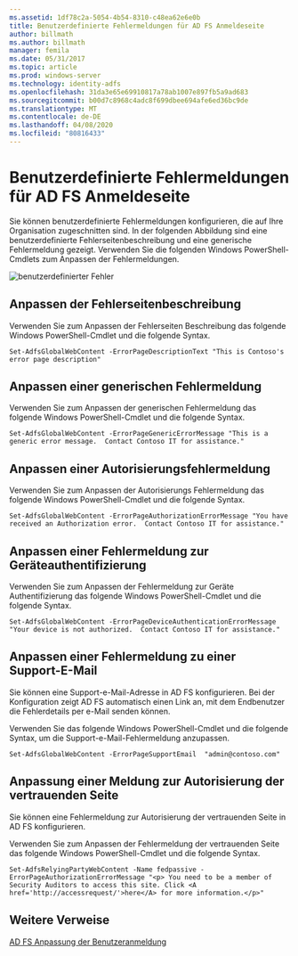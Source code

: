 ```yaml
---
ms.assetid: 1df78c2a-5054-4b54-8310-c48ea62e6e0b
title: Benutzerdefinierte Fehlermeldungen für AD FS Anmeldeseite
author: billmath
ms.author: billmath
manager: femila
ms.date: 05/31/2017
ms.topic: article
ms.prod: windows-server
ms.technology: identity-adfs
ms.openlocfilehash: 31da3e65e69910817a78ab1007e897fb5a9ad683
ms.sourcegitcommit: b00d7c8968c4adc8f699dbee694afe6ed36bc9de
ms.translationtype: MT
ms.contentlocale: de-DE
ms.lasthandoff: 04/08/2020
ms.locfileid: "80816433"
---
```

# <a name="custom-error-messages-for-ad-fs-sign-in-page"></a>Benutzerdefinierte Fehlermeldungen für AD FS Anmeldeseite  


Sie können benutzerdefinierte Fehlermeldungen konfigurieren, die auf Ihre Organisation zugeschnitten sind. In der folgenden Abbildung sind eine benutzerdefinierte Fehlerseitenbeschreibung und eine generische Fehlermeldung gezeigt. Verwenden Sie die folgenden Windows PowerShell-Cmdlets zum Anpassen der Fehlermeldungen.  
  
![benutzerdefinierter Fehler](media/AD-FS-user-sign-in-customization/ADFS_Blue_Custom3.png)  
  
## <a name="customize-the-error-page-description"></a>Anpassen der Fehlerseitenbeschreibung  
Verwenden Sie zum Anpassen der Fehlerseiten Beschreibung das folgende Windows PowerShell-Cmdlet und die folgende Syntax.  
  

`Set-AdfsGlobalWebContent -ErrorPageDescriptionText "This is Contoso's error page description" ` 

  
## <a name="customize-a-generic-error-message"></a>Anpassen einer generischen Fehlermeldung  
Verwenden Sie zum Anpassen der generischen Fehlermeldung das folgende Windows PowerShell-Cmdlet und die folgende Syntax.  
  
 
`Set-AdfsGlobalWebContent -ErrorPageGenericErrorMessage "This is a generic error message.  Contact Contoso IT for assistance." ` 

  
## <a name="customize-an-authorization-error-message"></a>Anpassen einer Autorisierungsfehlermeldung  
Verwenden Sie zum Anpassen der Autorisierungs Fehlermeldung das folgende Windows PowerShell-Cmdlet und die folgende Syntax.  
  

    Set-AdfsGlobalWebContent -ErrorPageAuthorizationErrorMessage "You have received an Authorization error.  Contact Contoso IT for assistance."  

  
## <a name="customize-a-device-authentication-error-message"></a>Anpassen einer Fehlermeldung zur Geräteauthentifizierung  
Verwenden Sie zum Anpassen der Fehlermeldung zur Geräte Authentifizierung das folgende Windows PowerShell-Cmdlet und die folgende Syntax.  
  
 
`Set-AdfsGlobalWebContent -ErrorPageDeviceAuthenticationErrorMessage "Your device is not authorized.  Contact Contoso IT for assistance."`  
 
  
## <a name="customize-a-support-email-error-message"></a>Anpassen einer Fehlermeldung zu einer Support-E-Mail  
Sie können eine Support-e-Mail-Adresse in AD FS konfigurieren. Bei der Konfiguration zeigt AD FS automatisch einen Link an, mit dem Endbenutzer die Fehlerdetails per e-Mail senden können.  
  
Verwenden Sie das folgende Windows PowerShell-Cmdlet und die folgende Syntax, um die Support-e-Mail-Fehlermeldung anzupassen.  
  

    Set-AdfsGlobalWebContent -ErrorPageSupportEmail  "admin@contoso.com"  

  
## <a name="customize-a-relying-party-authorization-message"></a>Anpassung einer Meldung zur Autorisierung der vertrauenden Seite  
Sie können eine Fehlermeldung zur Autorisierung der vertrauenden Seite in AD FS konfigurieren.  
  
Verwenden Sie zum Anpassen der Fehlermeldung der vertrauenden Seite das folgende Windows PowerShell-Cmdlet und die folgende Syntax.  

    Set-AdfsRelyingPartyWebContent -Name fedpassive -ErrorPageAuthorizationErrorMessage "<p> You need to be a member of Security Auditors to access this site. Click <A href='http://accessrequest/'>here</A> for more information.</p>"  


## <a name="additional-references"></a>Weitere Verweise 
[AD FS Anpassung der Benutzeranmeldung](AD-FS-user-sign-in-customization.md)    
